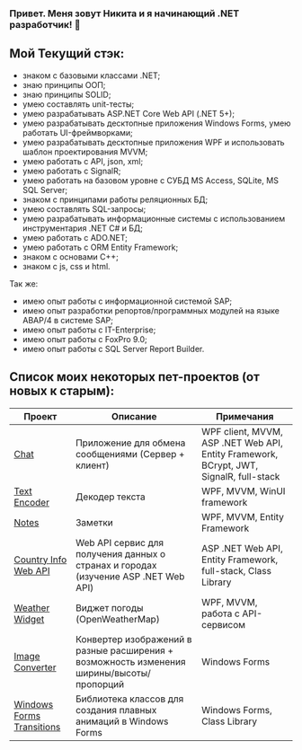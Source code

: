 ### Привет. Меня зовут Никита и я начинающий .NET разработчик! 👋

## Мой Текущий стэк:
- знаком с базовыми классами .NET;
- знаю принципы ООП;
- знаю принципы SOLID;
- умею составлять unit-тесты;
- умею разрабатывать ASP.NET Core Web API (.NET 5+);
- умею разрабатывать десктопные приложения Windows Forms, умею работать UI-фреймворками;
- умею разрабатывать десктопные приложения WPF и использовать шаблон проектирования MVVM;
- умею работать с API, json, xml;
- умею работать с SignalR;
- умею работать на базовом уровне с СУБД MS Access, SQLite, MS SQL Server;
- знаком с принципами работы реляционных БД;
- умею составлять SQL-запросы;
- умею разрабатывать информационные системы с использованием инструментария .NET C# и БД;
- умею работать с ADO.NET;
- умею работать с ORM Entity Framework;
- знаком с основами C++;
- знаком с js, css и html.

Так же:
- имею опыт работы с информационной системой SAP;
- имею опыт разработки репортов/программных модулей на языке ABAP/4 в системе SAP;
- имею опыт работы с IT-Enterprise;
- имею опыт работы с FoxPro 9.0;
- имею опыт работы с SQL Server Report Builder.

## Список моих некоторых пет-проектов (от новых к старым):
| Проект | Описание | Примечания |
| --- | --- | --- |
| <a href="https://github.com/kerminator-dev/Simple-Chat">Chat</a> | Приложение для обмена сообщениями (Сервер + клиент) | WPF client, MVVM, ASP .NET Web API, Entity Framework, BCrypt, JWT, SignalR, full-stack |
| <a href="https://github.com/kerminator-dev/Encoder">Text Encoder</a> | Декодер текста | WPF, MVVM, WinUI framework |
| <a href="https://github.com/kerminator-dev/NotesApp">Notes</a> | Заметки | WPF, MVVM, Entity Framework |
| <a href="https://github.com/kerminator-dev/Country-Info">Country Info Web API</a> | Web API сервис для получения данных о странах и городах (изучение ASP .NET Web API) | ASP .NET Web API, Entity Framework, full-stack, Class Library |
| <a href="https://github.com/kerminator-dev/WeatherWidget">Weather Widget</a> | Виджет погоды (OpenWeatherMap) | WPF, MVVM, работа с API-сервисом |
| <a href="https://github.com/kerminator-dev/Image-Converter">Image Converter</a> | Конвертер изображений в разные расширения + возможность изменения ширины/высоты/пропорций | Windows Forms |
| <a href="https://github.com/kerminator-dev/Transitions">Windows Forms Transitions</a> | Библиотека классов для создания плавных анимаций в Windows Forms | Windows Forms, Class Library |



<!--
**kerminator-dev/kerminator-dev** is a ✨ _special_ ✨ repository because its `README.md` (this file) appears on your GitHub profile.

Here are some ideas to get you started:

- 🔭 I’m currently working on ...
- 🌱 I’m currently learning ...
- 👯 I’m looking to collaborate on ...
- 🤔 I’m looking for help with ...
- 💬 Ask me about ...
- 📫 How to reach me: ...
- 😄 Pronouns: ...
- ⚡ Fun fact: ...
-->
